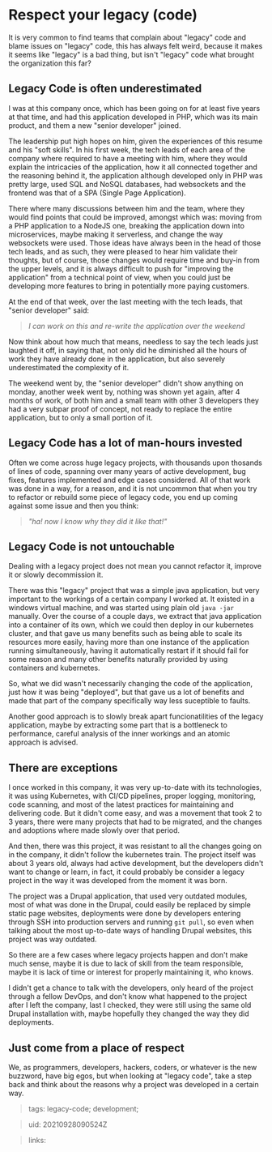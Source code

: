 # Respect your legacy (code)

It is very common to find teams that complain about "legacy" code and blame
issues on "legacy" code, this has always felt weird, because it makes it seems
like "legacy" is a bad thing, but isn't "legacy" code what brought the
organization this far?

## Legacy Code is often underestimated

I was at this company once, which has been going on for at least five years at
that time, and had this application developed in PHP, which was its main
product, and them a new "senior developer" joined.

The leadership put high hopes on him, given the experiences of this resume and
his "soft skills". In his first week, the tech
leads of each area of the company where required to have a meeting with him,
where they would explain the intricacies of the application, how it all
connected together and the reasoning behind it, the application although
developed only in PHP was pretty large, used SQL and NoSQL databases, had
websockets and the frontend was that of a SPA (Single Page Application).

There where many discussions between him and the team, where they would find
points that could be improved, amongst which was: moving from a PHP application to
a NodeJS one, breaking the application down into microservices, maybe making it
serverless, and change the way websockets were used. Those ideas have always
been in the head of those tech leads, and as such, they were pleased to hear him
validate their thoughts, but of course, those changes would require time and
buy-in from the upper levels, and it is always difficult to push for "improving
the application" from a technical point of view, when you could just be
developing more features to bring in potentially more paying customers.

At the end of that week, over the last meeting with the tech leads, that
"senior developer" said:

> _I can work on this and re-write the application over the weekend_

Now think about how much that means, needless to say the tech leads just
laughted it off, in saying that, not only did he diminished all the hours of work they
have already done in the application, but also severely underestimated the
complexity of it.

The weekend went by, the "senior developer" didn't show anything on monday,
another week went by, nothing was shown yet again, after 4 months of work, of
both him and a small team with other 3 developers they had a very subpar proof
of concept, not ready to replace the entire application, but to only a small
portion of it.

## Legacy Code has a lot of man-hours invested

Often we come across huge legacy projects, with thousands upon thosands of lines
of code, spanning over many years of active development, bug fixes, features
implemented and edge cases considered. All of that work was done in a way, for a
reason, and it is not uncommon that when you try to refactor or rebuild some
piece of legacy code, you end up coming against some issue and then you think:

> _"ha! now I know why they did it like that!"_

## Legacy Code is not untouchable

Dealing with a legacy project does not mean you cannot refactor it, improve it
or slowly decommission it.

There was this "legacy" project that was a simple java application, but very
important to the workings of a certain company I worked at. It existed in a
windows virtual machine, and was started using plain old `java -jar` manually.
Over the course of a couple days, we extract that java application into a
container of its own, which we could then deploy in our kubernetes cluster, and
that gave us many benefits such as being able to scale its resources more
easily, having more than one instance of the application running simultaneously,
having it automatically restart if it should fail for some reason and many other
benefits naturally provided by using containers and kubernetes.

So, what we did wasn't necessarily changing the code of the application, just
how it was being "deployed", but that gave us a lot of benefits and made that
part of the company specifically way less suceptible to faults.

Another good approach is to slowly break apart funcionatilities of the legacy
application, maybe by extracting some part that is a bottleneck to performance,
careful analysis of the inner workings and an atomic approach is advised.

## There are exceptions

I once worked in this company, it was very up-to-date with its technologies, it
was using Kubernetes, with CI/CD pipelines, proper logging, monitoring, code
scanning, and most of the latest practices for maintaining and delivering code.
But it didn't come easy, and was a movement that took 2 to 3 years, there were
many projects that had to be migrated, and the changes and adoptions where made
slowly over that period.

And then, there was this project, it was resistant to all the changes going on
in the company, it didn't follow the kubernetes train. The project itself was
about 3 years old, always had active development, but the developers didn't want
to change or learn, in fact, it could probably be consider a legacy project in
the way it was developed from the moment it was born.

The project was a Drupal application, that used very outdated modules, most of
what was done in the Drupal, could easily be replaced by simple static page
websites, deployments were done by developers entering through SSH into
production servers and running `git pull`, so even when talking about the most
up-to-date ways of handling Drupal websites, this project was way outdated.

So there are a few cases where legacy projects happen and don't make much sense,
maybe it is due to lack of skill from the team responsible, maybe it is lack of
time or interest for properly maintaining it, who knows.

I didn't get a chance to talk with the developers, only heard of the project
through a fellow DevOps, and don't know what happened to the project after I
left the company, last I checked, they were still using the same old Drupal
installation with, maybe hopefully they changed the way they did deployments.

## Just come from a place of respect

We, as programmers, developers, hackers, coders, or whatever is the new
buzzword, have big egos, but when looking at "legacy code", take a step back and
think about the reasons why a project was developed in a certain way.

> tags: legacy-code; development;

> uid: 20210928090524Z

> links:
